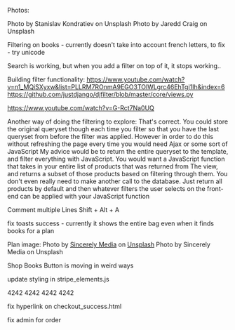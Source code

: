 Photos:

Photo by Stanislav Kondratiev on Unsplash
Photo by Jaredd Craig on Unsplash

Filtering on books - currently doesn't take into account french letters, to fix - try unicode

Search is working, but when you add a filter on top of it, it stops working..

Building filter functionality:
https://www.youtube.com/watch?v=n1_MQiSXyxw&list=PLLRM7ROnmA9EGO3TOlWLgrc46EhTgj1Ih&index=6
https://github.com/justdjango/djfilter/blob/master/core/views.py

https://www.youtube.com/watch?v=G-Rct7Na0UQ


Another way of doing the filtering to explore:
That's correct. You could store the original queryset though each time you filter so that you have the last queryset from before the filter was applied. However in order to do this without refreshing the page every time you would need Ajax or some sort of JavaScript
My advice would be to return the entire queryset to the template, and filter everything with JavaScript.
You would want a JavaScript function that takes in your entire list of products that was returned from The view, and returns a subset of those products based on filtering through them. You don't even really need to make another call to the database. Just return all products by default and then whatever filters the user selects on the front-end can be applied with your JavaScript function

Comment multiple Lines
Shift + Alt + A




fix toasts success - currently it shows the entire bag even when it finds books for a plan

Plan image:
<span>Photo by <a href="https://unsplash.com/@sincerelymedia?utm_source=unsplash&amp;utm_medium=referral&amp;utm_content=creditCopyText">Sincerely Media</a> on <a href="https://unsplash.com/s/photos/books?utm_source=unsplash&amp;utm_medium=referral&amp;utm_content=creditCopyText">Unsplash</a></span>
Photo by Sincerely Media on Unsplash

Shop Books Button is moving in weird ways

update styling in stripe_elements.js

4242 4242 4242 4242

fix hyperlink on checkout_success.html

fix admin for order